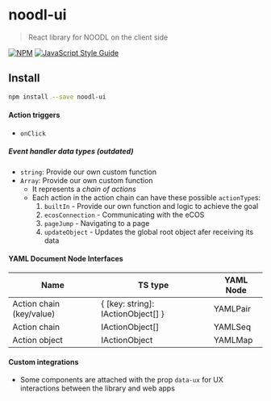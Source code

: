 # noodl-ui

> React library for NOODL on the client side

[![NPM](https://img.shields.io/npm/v/noodl-ui.svg)](https://www.npmjs.com/package/noodl-ui) [![JavaScript Style Guide](https://img.shields.io/badge/code_style-standard-brightgreen.svg)](https://standardjs.com)

## Install

```bash
npm install --save noodl-ui
```

#### Action triggers

- `onClick`

##### Event handler data types (outdated)

- `string`: Provide our own custom function
- `Array`: Provide our own custom function
  - It represents a _chain of actions_
  - Each action in the action chain can have these possible `actionType`s:
    1. `builtIn` - Provide our own function and logic to achieve the goal
    2. `ecosConnection` - Communicating with the eCOS
    3. `pageJump` - Navigating to a page
    4. `updateObject` - Updates the global root object afer receiving its data

#### YAML Document Node Interfaces

| Name                     | TS type                            | YAML Node |
| ------------------------ | ---------------------------------- | --------- |
| Action chain (key/value) | { [key: string]: IActionObject[] } | YAMLPair  |
| Action chain             | IActionObject[]                    | YAMLSeq   |
| Action object            | IActionObject                      | YAMLMap   |

#### Custom integrations

- Some components are attached with the prop `data-ux` for UX interactions between the library and web apps
